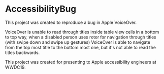 # AccessibilityBug

This project was created to reproduce a bug in Apple VoiceOver.

VoiceOver is unable to read through titles inside table view cells in a bottom to top way, when a disabled person uses rotor for navigation through titles (with swipe down and swipe up gestures) VoiceOver is able to navigate from the top most title to the bottom most one, but it's not able to read the titles backwards.

This project was created for presenting to Apple accessibility engineers at WWDC19.
